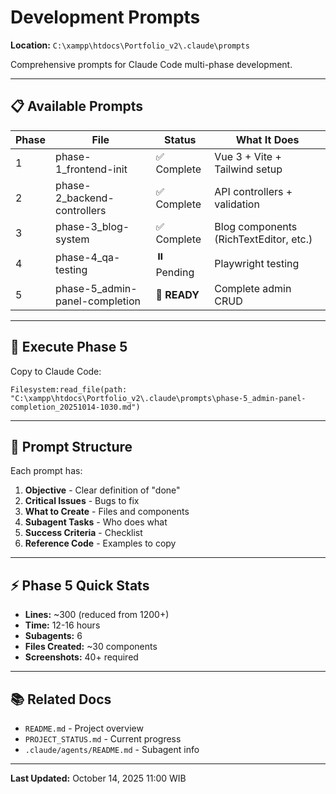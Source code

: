 # Development Prompts

**Location:** `C:\xampp\htdocs\Portfolio_v2\.claude\prompts`

Comprehensive prompts for Claude Code multi-phase development.

---

## 📋 Available Prompts

| Phase | File | Status | What It Does |
|-------|------|--------|--------------|
| 1 | phase-1_frontend-init | ✅ Complete | Vue 3 + Vite + Tailwind setup |
| 2 | phase-2_backend-controllers | ✅ Complete | API controllers + validation |
| 3 | phase-3_blog-system | ✅ Complete | Blog components (RichTextEditor, etc.) |
| 4 | phase-4_qa-testing | ⏸️ Pending | Playwright testing |
| 5 | phase-5_admin-panel-completion | 🔴 **READY** | Complete admin CRUD |

---

## 🚀 Execute Phase 5

Copy to Claude Code:

```
Filesystem:read_file(path: "C:\xampp\htdocs\Portfolio_v2\.claude\prompts\phase-5_admin-panel-completion_20251014-1030.md")
```

---

## 📝 Prompt Structure

Each prompt has:
1. **Objective** - Clear definition of "done"
2. **Critical Issues** - Bugs to fix
3. **What to Create** - Files and components
4. **Subagent Tasks** - Who does what
5. **Success Criteria** - Checklist
6. **Reference Code** - Examples to copy

---

## ⚡ Phase 5 Quick Stats

- **Lines:** ~300 (reduced from 1200+)
- **Time:** 12-16 hours
- **Subagents:** 6
- **Files Created:** ~30 components
- **Screenshots:** 40+ required

---

## 📚 Related Docs

- `README.md` - Project overview
- `PROJECT_STATUS.md` - Current progress
- `.claude/agents/README.md` - Subagent info

---

**Last Updated:** October 14, 2025 11:00 WIB
